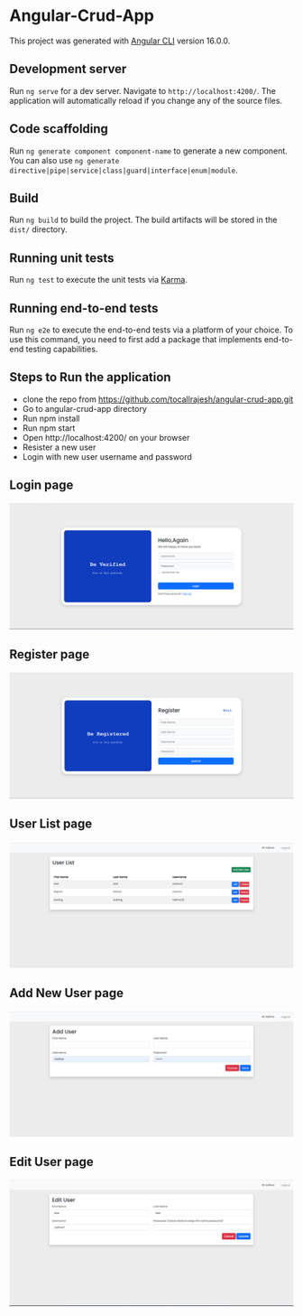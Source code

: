 # Angular-Crud-App

This project was generated with [Angular CLI](https://github.com/angular/angular-cli) version 16.0.0.

## Development server

Run `ng serve` for a dev server. Navigate to `http://localhost:4200/`. The application will automatically reload if you change any of the source files.

## Code scaffolding

Run `ng generate component component-name` to generate a new component. You can also use `ng generate directive|pipe|service|class|guard|interface|enum|module`.

## Build

Run `ng build` to build the project. The build artifacts will be stored in the `dist/` directory.

## Running unit tests

Run `ng test` to execute the unit tests via [Karma](https://karma-runner.github.io).

## Running end-to-end tests

Run `ng e2e` to execute the end-to-end tests via a platform of your choice. To use this command, you need to first add a package that implements end-to-end testing capabilities.

## Steps to Run the application 

* clone the repo from https://github.com/tocallrajesh/angular-crud-app.git
* Go to angular-crud-app directory
* Run npm install
* Run npm start
* Open http://localhost:4200/ on your browser
* Resister a new user
* Login with new user username and password

## Login page 

![Alt text](src/assets/login.png)

## Register page 

![Alt text](src/assets/register.png)

## User List page

![Alt text](src/assets/listing.png)

## Add New User page

![Alt text](src/assets/addUser.png)

## Edit User page

![Alt text](src/assets/editUser.png)


